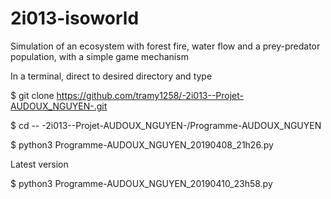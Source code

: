 # 2i013-isoworld
Simulation of an ecosystem with forest fire, water flow and a prey-predator population, with a simple game mechanism

In a terminal, direct to desired directory and type

$ git clone https://github.com/tramy1258/-2i013--Projet-AUDOUX_NGUYEN-.git

$ cd -- -2i013--Projet-AUDOUX_NGUYEN-/Programme-AUDOUX_NGUYEN

$ python3 Programme-AUDOUX_NGUYEN_20190408_21h26.py

Latest version

$ python3 Programme-AUDOUX_NGUYEN_20190410_23h58.py
